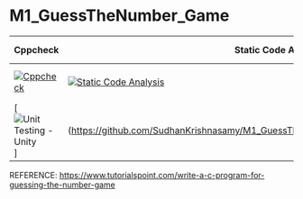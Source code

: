 # M1_GuessTheNumber_Game

| **Cppcheck** | **Static Code Analysis**                                              | **Codacy bagde** | **Code quality score** |**Code quality status** |**Unit Testing**|
|--------------|-----------------------------------------------------------------------|------------------|------------------------|------------------------|----------------|
|  [![Cppcheck](https://github.com/SudhanKrishnasamy/M1_GuessTheNumber_Game/actions/workflows/c-cpp.yml/badge.svg)](https://github.com/SudhanKrishnasamy/M1_GuessTheNumber_Game/actions/workflows/c-cpp.yml)    | [![Static Code Analysis](https://github.com/SudhanKrishnasamy/M1_GuessTheNumber_Game/actions/workflows/static.yml/badge.svg)](https://github.com/SudhanKrishnasamy/M1_GuessTheNumber_Game/actions/workflows/static.yml) | [![Codacy Badge](https://app.codacy.com/project/badge/Grade/baba9c0cee5f417d8bf752a10addb430)](https://www.codacy.com/gh/SudhanKrishnasamy/M1_GuessTheNumber_Game/dashboard?utm_source=github.com&amp;utm_medium=referral&amp;utm_content=SudhanKrishnasamy/M1_GuessTheNumber_Game&amp;utm_campaign=Badge_Grade)| ![code_quality_score](https://api.codiga.io/project/30964/score/svg) |![code_quality_score](https://api.codiga.io/project/30964/status/svg) | 
 [![Unit Testing -Unity](https://github.com/SudhanKrishnasamy/M1_GuessTheNumber_Game/actions/workflows/unity.yml/badge.svg)]|(https://github.com/SudhanKrishnasamy/M1_GuessTheNumber_Game/actions/workflows/unity.yml)|












REFERENCE: https://www.tutorialspoint.com/write-a-c-program-for-guessing-the-number-game
